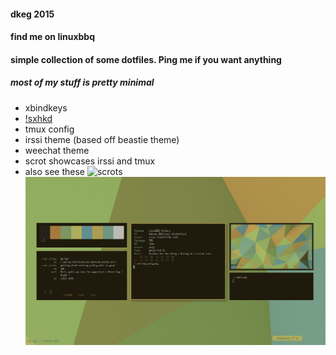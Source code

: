 #### dkeg 2015
#### find me on linuxbbq
#### simple collection of some dotfiles. Ping me if you want anything

##### most of my stuff is pretty minimal
- xbindkeys
- [!sxhkd](https://github.com/dkeg/wmtls/blob/master/.sxhkdrc)
- tmux config
- irssi theme (based off beastie theme)
- weechat theme
- scrot showcases irssi and tmux 
- also see these ![scrots](https://github.com/dkeg/scrots)
![git tag](https://github.com/dkeg/scrots/blob/master/_poly.png)


